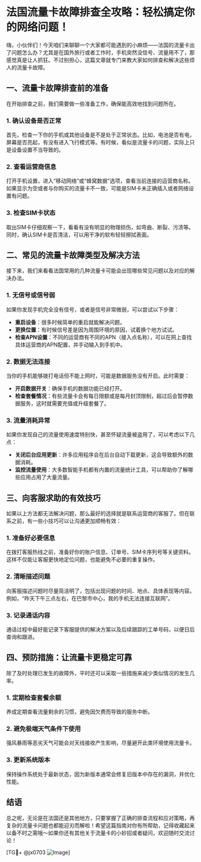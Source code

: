 # 法国流量卡故障排查全攻略：轻松搞定你的网络问题！

嗨，小伙伴们！今天咱们来聊聊一个大家都可能遇到的小麻烦——法国的流量卡出了问题怎么办？尤其是在国外旅行或者工作时，手机突然没信号、流量用不了，那感觉真是让人抓狂。不过别担心，这篇文章就专门来教大家如何排查和解决这些烦人的流量卡故障。

## 一、流量卡故障排查前的准备

在开始排查之前，我们需要做一些准备工作，确保能高效地找到问题所在。

### 1. 确认设备是否正常
首先，检查一下你的手机或其他设备是不是处于正常状态。比如，电池是否有电，屏幕是否亮起，有没有进入飞行模式等。有时候，看似是流量卡的问题，实际上只是设备设置不当导致的。

### 2. 查看运营商信息
打开手机设置，进入“移动网络”或“蜂窝数据”选项，查看当前连接的运营商名称。如果显示为空或者与你购买的流量卡不一致，可能是SIM卡未正确插入或者网络设置有问题。

### 3. 检查SIM卡状态
取出SIM卡仔细观察一下，看看有没有明显的物理损伤，如弯曲、断裂、污渍等。同时，确认SIM卡是否清洁，可以用干净的软布轻轻擦拭表面。

## 二、常见的流量卡故障类型及解决方法

接下来，我们来看看法国常用的几种流量卡可能会出现哪些常见问题以及对应的解决办法。

### 1. 无信号或信号弱
如果你发现手机完全没有信号，或者是信号非常微弱，可以尝试以下步骤：
- **重启设备**：很多时候简单的重启就能解决问题。
- **更换位置**：有时候信号差是因为周围环境的原因，试着换个地方试试。
- **检查APN设置**：不同的运营商有不同的APN（接入点名称），可以在网上查找具体运营商的APN配置，并手动输入到手机中。

### 2. 数据无法连接
当你的手机能够拨打电话但不能上网时，可能是数据服务没有开启。此时需要：
- **开启数据开关**：确保手机的数据功能已经打开。
- **检查套餐情况**：有些流量卡会有每日限额或是每月封顶限制，超过后会暂停数据服务，这时就需要充值或升级套餐了。

### 3. 流量消耗异常
如果你发现自己的流量使用速度特别快，甚至怀疑流量被盗用了，可以考虑以下几点：
- **关闭后台应用更新**：许多应用程序会在后台自动下载更新，这会导致额外的数据消耗。
- **监控流量使用**：大多数智能手机都有内置的流量统计工具，可以帮助你了解哪些应用占用了大量流量。

## 三、向客服求助的有效技巧

如果以上方法都无法解决问题，那么最好的选择就是联系运营商的客服了。但在联系之前，有一些小技巧可以让沟通更加顺畅有效：

### 1. 准备好必要信息
在拨打客服热线之前，准备好你的账户信息、订单号、SIM卡序列号等关键资料。这样不仅能让客服更快地定位问题，也能避免不必要的重复操作。

### 2. 清晰描述问题
向客服描述问题时尽量简洁明了，包括出现问题的时间、地点、具体表现等内容。例如，“昨天下午三点左右，在巴黎市中心，我的手机无法连接互联网”。

### 3. 记录通话内容
通话过程中最好能记录下客服提供的解决方案以及后续跟踪的工单号码，以便日后查询和跟进。

## 四、预防措施：让流量卡更稳定可靠

除了及时处理已发生的故障外，平时还可以采取一些措施来减少类似情况的发生几率。

### 1. 定期检查套餐余额
养成定期查看流量剩余的习惯，避免因欠费而导致的服务中断。

### 2. 避免极端天气条件下使用
强风暴雨等恶劣天气可能会对天线接收产生影响，尽量避开此类环境使用流量卡。

### 3. 更新系统版本
保持操作系统处于最新状态，因为新版本通常会修复旧版本中存在的漏洞，并优化性能。

## 结语

总之呢，无论是在法国还是其他地方，只要掌握了正确的排查流程和应对策略，再复杂的流量卡问题也都能迎刃而解啦！希望这篇指南对你有所帮助，记得收藏起来以备不时之需哦～如果你还有其他关于流量卡的小妙招或者疑问，欢迎随时交流讨论！

[TG💪+ @jx0703 ![Image](https://github.com/user-attachments/assets/dbca1d08-cadb-493c-b0ec-ad6f7a83f270)]